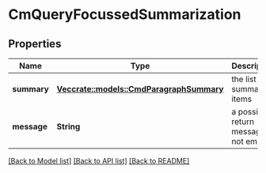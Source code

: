 # CmQueryFocussedSummarization

## Properties

Name | Type | Description | Notes
------------ | ------------- | ------------- | -------------
**summary** | [**Vec<crate::models::CmdParagraphSummary>**](CMDParagraphSummary.md) | the list of summary items | 
**message** | **String** | a possible return message if not empty | 

[[Back to Model list]](../README.md#documentation-for-models) [[Back to API list]](../README.md#documentation-for-api-endpoints) [[Back to README]](../README.md)


